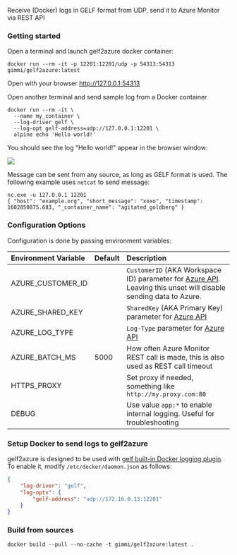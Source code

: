 Receive (Docker) logs in GELF format from UDP, send it to Azure Monitor via REST API

### Getting started

Open a terminal and launch gelf2azure docker container:

```
docker run --rm -it -p 12201:12201/udp -p 54313:54313 gimmi/gelf2azure:latest
```

Open with your browser http://127.0.0.1:54313

Open another terminal and send sample log from a Docker container

```
docker run --rm -it \
  --name my_container \
  --log-driver gelf \
  --log-opt gelf-address=udp://127.0.0.1:12201 \
  alpine echo 'Hello world!'
```

You should see the log "Hello world!" appear in the browser window:

![](https://raw.githubusercontent.com/gimmi/gelf2azure/main/docs/browser.png)

Message can be sent from any source, as long as GELF format is used. The following example uses `netcat` to send message:

```
nc.exe -u 127.0.0.1 12201
{ "host": "example.org", "short_message": "xoxo", "timestamp": 1602850875.683, "_container_name": "agitated_goldberg" }
```

### Configuration Options

Configuration is done by passing environment variables:

| Environment Variable | Default | Description                                                                                                          |
|:---------------------|:--------|:---------------------------------------------------------------------------------------------------------------------|
| AZURE_CUSTOMER_ID    |         | `CustomerID` (AKA Workspace ID) parameter for [Azure API][1]. Leaving this unset will disable sending data to Azure. |
| AZURE_SHARED_KEY     |         | `SharedKey` (AKA Primary Key) parameter for [Azure API][1]                                                           |
| AZURE_LOG_TYPE       |         | `Log-Type` parameter for [Azure API][1]                                                                              |
| AZURE_BATCH_MS       | 5000    | How often Azure Monitor REST call is made, this is also used as REST call timeout                                    |
| HTTPS_PROXY          |         | Set proxy if needed, something like `http://my.proxy.com:80`                                                         |
| DEBUG                |         | Use value `app:*` to enable internal logging. Useful for troubleshooting                                             |

### Setup Docker to send logs to gelf2azure

gelf2azure is designed to be used with [gelf built-in Docker logging plugin](https://docs.docker.com/config/containers/logging/gelf/). To enable it, modify `/etc/docker/daemon.json` as follows:

```json
{
    "log-driver": "gelf",
    "log-opts": {
        "gelf-address": "udp://172.16.0.13:12201"
    }
}
```

### Build from sources

```
docker build --pull --no-cache -t gimmi/gelf2azure:latest .
```

[1]: https://docs.microsoft.com/en-us/azure/azure-monitor/platform/data-collector-api
